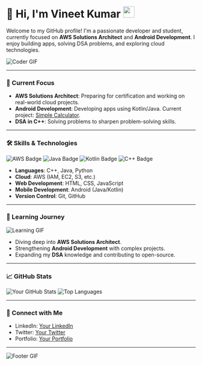 # 👋 Hi, I'm Vineet Kumar <img src="https://media.giphy.com/media/hvRJCLFzcasrR4ia7z/giphy.gif" width="30px">

Welcome to my GitHub profile! I'm a passionate developer and student, currently focused on **AWS Solutions Architect** and **Android Development**. I enjoy building apps, solving DSA problems, and exploring cloud technologies.

![Coder GIF](https://media.giphy.com/media/qgQUggAC3Pfv687qPC/giphy.gif)

---

### 🔭 Current Focus

- **AWS Solutions Architect**: Preparing for certification and working on real-world cloud projects.
- **Android Development**: Developing apps using Kotlin/Java. Current project: [Simple Calculator](#).
- **DSA in C++**: Solving problems to sharpen problem-solving skills.

---

### 🛠️ Skills & Technologies

![AWS Badge](https://img.shields.io/badge/AWS-232F3E?style=for-the-badge&logo=amazon-aws&logoColor=white)
![Java Badge](https://img.shields.io/badge/Java-ED8B00?style=for-the-badge&logo=java&logoColor=white)
![Kotlin Badge](https://img.shields.io/badge/Kotlin-0095D5?style=for-the-badge&logo=kotlin&logoColor=white)
![C++ Badge](https://img.shields.io/badge/C++-00599C?style=for-the-badge&logo=cplusplus&logoColor=white)

- **Languages**: C++, Java, Python
- **Cloud**: AWS (IAM, EC2, S3, etc.)
- **Web Development**: HTML, CSS, JavaScript
- **Mobile Development**: Android (Java/Kotlin)
- **Version Control**: Git, GitHub

---

### 🌱 Learning Journey

![Learning GIF](https://media.giphy.com/media/du3J3cXyzhj75IOgvA/giphy.gif)

- Diving deep into **AWS Solutions Architect**.
- Strengthening **Android Development** with complex projects.
- Expanding my **DSA** knowledge and contributing to open-source.

---

### 📈 GitHub Stats

![Your GitHub Stats](https://github-readme-stats.vercel.app/api?username=yourusername&show_icons=true&theme=radical)
![Top Languages](https://github-readme-stats.vercel.app/api/top-langs/?username=yourusername&layout=compact&theme=radical)

---

### 🤝 Connect with Me

- LinkedIn: [Your LinkedIn](#)
- Twitter: [Your Twitter](#)
- Portfolio: [Your Portfolio](#)

---

![Footer GIF](https://media.giphy.com/media/ZVik7pBtu9dNS/giphy.gif)
